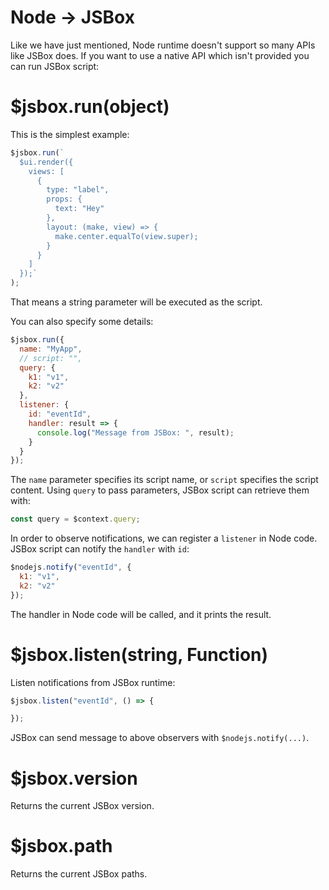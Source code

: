 # Node -> JSBox

Like we have just mentioned, Node runtime doesn't support so many APIs like JSBox does. If you want to use a native API which isn't provided you can run JSBox script:

# $jsbox.run(object)

This is the simplest example:

```js
$jsbox.run(`
  $ui.render({
    views: [
      {
        type: "label",
        props: {
          text: "Hey"
        },
        layout: (make, view) => {
          make.center.equalTo(view.super);
        }
      }
    ]
  });`
);
```

That means a string parameter will be executed as the script.

You can also specify some details:

```js
$jsbox.run({
  name: "MyApp",
  // script: "",
  query: {
    k1: "v1",
    k2: "v2"
  },
  listener: {
    id: "eventId",
    handler: result => {
      console.log("Message from JSBox: ", result);
    }
  }
});
```

The `name` parameter specifies its script name, or `script` specifies the script content. Using `query` to pass parameters, JSBox script can retrieve them with:

```js
const query = $context.query;
```

In order to observe notifications, we can register a `listener` in Node code. JSBox script can notify the `handler` with `id`:

```js
$nodejs.notify("eventId", {
  k1: "v1",
  k2: "v2"
});
```

The handler in Node code will be called, and it prints the result.

# $jsbox.listen(string, Function)

Listen notifications from JSBox runtime:

```js
$jsbox.listen("eventId", () => {

});
```

JSBox can send message to above observers with `$nodejs.notify(...)`.

# $jsbox.version

Returns the current JSBox version.

# $jsbox.path

Returns the current JSBox paths.